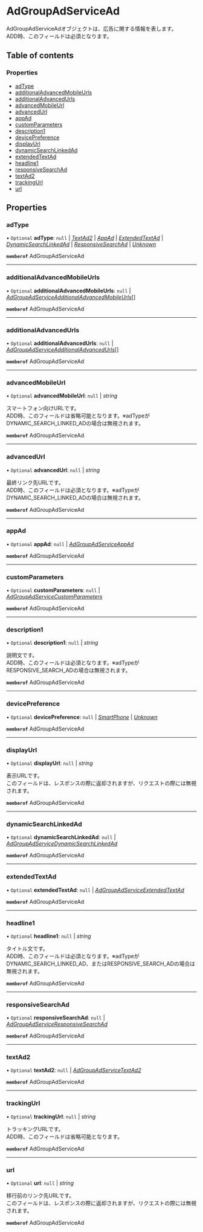 # AdGroupAdServiceAd


<div lang=\"ja\">AdGroupAdServiceAdオブジェクトは、広告に関する情報を表します。<br> ADD時、このフィールドは必須となります。</div> 

## Table of contents

### Properties

- [adType](adgroupadservicead.md#adtype)
- [additionalAdvancedMobileUrls](adgroupadservicead.md#additionaladvancedmobileurls)
- [additionalAdvancedUrls](adgroupadservicead.md#additionaladvancedurls)
- [advancedMobileUrl](adgroupadservicead.md#advancedmobileurl)
- [advancedUrl](adgroupadservicead.md#advancedurl)
- [appAd](adgroupadservicead.md#appad)
- [customParameters](adgroupadservicead.md#customparameters)
- [description1](adgroupadservicead.md#description1)
- [devicePreference](adgroupadservicead.md#devicepreference)
- [displayUrl](adgroupadservicead.md#displayurl)
- [dynamicSearchLinkedAd](adgroupadservicead.md#dynamicsearchlinkedad)
- [extendedTextAd](adgroupadservicead.md#extendedtextad)
- [headline1](adgroupadservicead.md#headline1)
- [responsiveSearchAd](adgroupadservicead.md#responsivesearchad)
- [textAd2](adgroupadservicead.md#textad2)
- [trackingUrl](adgroupadservicead.md#trackingurl)
- [url](adgroupadservicead.md#url)

## Properties

### adType

• `Optional` **adType**: ``null`` \| [*TextAd2*](./enums/adgroupadserviceadtype.md#textad2) \| [*AppAd*](./enums/adgroupadserviceadtype.md#appad) \| [*ExtendedTextAd*](./enums/adgroupadserviceadtype.md#extendedtextad) \| [*DynamicSearchLinkedAd*](./enums/adgroupadserviceadtype.md#dynamicsearchlinkedad) \| [*ResponsiveSearchAd*](./enums/adgroupadserviceadtype.md#responsivesearchad) \| [*Unknown*](./enums/adgroupadserviceadtype.md#unknown)

**`memberof`** AdGroupAdServiceAd

___

### additionalAdvancedMobileUrls

• `Optional` **additionalAdvancedMobileUrls**: ``null`` \| [*AdGroupAdServiceAdditionalAdvancedMobileUrls*](adgroupadserviceadditionaladvancedmobileurls.md)[]

**`memberof`** AdGroupAdServiceAd

___

### additionalAdvancedUrls

• `Optional` **additionalAdvancedUrls**: ``null`` \| [*AdGroupAdServiceAdditionalAdvancedUrls*](adgroupadserviceadditionaladvancedurls.md)[]

**`memberof`** AdGroupAdServiceAd

___

### advancedMobileUrl

• `Optional` **advancedMobileUrl**: ``null`` \| *string*

<div lang=\"ja\">スマートフォン向けURLです。<br> ADD時、このフィールドは省略可能となります。※adTypeがDYNAMIC_SEARCH_LINKED_ADの場合は無視されます。</div> 

**`memberof`** AdGroupAdServiceAd

___

### advancedUrl

• `Optional` **advancedUrl**: ``null`` \| *string*

<div lang=\"ja\">最終リンク先URLです。<br> ADD時、このフィールドは必須となります。※adTypeがDYNAMIC_SEARCH_LINKED_ADの場合は無視されます。</div> 

**`memberof`** AdGroupAdServiceAd

___

### appAd

• `Optional` **appAd**: ``null`` \| [*AdGroupAdServiceAppAd*](adgroupadserviceappad.md)

**`memberof`** AdGroupAdServiceAd

___

### customParameters

• `Optional` **customParameters**: ``null`` \| [*AdGroupAdServiceCustomParameters*](adgroupadservicecustomparameters.md)

**`memberof`** AdGroupAdServiceAd

___

### description1

• `Optional` **description1**: ``null`` \| *string*

<div lang=\"ja\">説明文です。<br> ADD時、このフィールドは必須となります。※adTypeがRESPONSIVE_SEARCH_ADの場合は無視されます。</div> 

**`memberof`** AdGroupAdServiceAd

___

### devicePreference

• `Optional` **devicePreference**: ``null`` \| [*SmartPhone*](./enums/adgroupadservicedevicepreference.md#smartphone) \| [*Unknown*](./enums/adgroupadservicedevicepreference.md#unknown)

**`memberof`** AdGroupAdServiceAd

___

### displayUrl

• `Optional` **displayUrl**: ``null`` \| *string*

<div lang=\"ja\">表示URLです。<br> このフィールドは、レスポンスの際に返却されますが、リクエストの際には無視されます。</div> 

**`memberof`** AdGroupAdServiceAd

___

### dynamicSearchLinkedAd

• `Optional` **dynamicSearchLinkedAd**: ``null`` \| [*AdGroupAdServiceDynamicSearchLinkedAd*](adgroupadservicedynamicsearchlinkedad.md)

**`memberof`** AdGroupAdServiceAd

___

### extendedTextAd

• `Optional` **extendedTextAd**: ``null`` \| [*AdGroupAdServiceExtendedTextAd*](adgroupadserviceextendedtextad.md)

**`memberof`** AdGroupAdServiceAd

___

### headline1

• `Optional` **headline1**: ``null`` \| *string*

<div lang=\"ja\">タイトル文です。<br> ADD時、このフィールドは必須となります。※adTypeがDYNAMIC_SEARCH_LINKED_AD、またはRESPONSIVE_SEARCH_ADの場合は無視されます。</div> 

**`memberof`** AdGroupAdServiceAd

___

### responsiveSearchAd

• `Optional` **responsiveSearchAd**: ``null`` \| [*AdGroupAdServiceResponsiveSearchAd*](adgroupadserviceresponsivesearchad.md)

**`memberof`** AdGroupAdServiceAd

___

### textAd2

• `Optional` **textAd2**: ``null`` \| [*AdGroupAdServiceTextAd2*](adgroupadservicetextad2.md)

**`memberof`** AdGroupAdServiceAd

___

### trackingUrl

• `Optional` **trackingUrl**: ``null`` \| *string*

<div lang=\"ja\">トラッキングURLです。<br> ADD時、このフィールドは省略可能となります。</div> 

**`memberof`** AdGroupAdServiceAd

___

### url

• `Optional` **url**: ``null`` \| *string*

<div lang=\"ja\">移行前のリンク先URLです。<br> このフィールドは、レスポンスの際に返却されますが、リクエストの際には無視されます。</div> 

**`memberof`** AdGroupAdServiceAd

